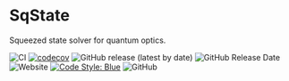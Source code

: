 # SqState

Squeezed state solver for quantum optics.

![CI](https://github.com/foldfelis/SqState.jl/workflows/CI/badge.svg)
[![codecov](https://codecov.io/gh/foldfelis/SqState.jl/branch/master/graph/badge.svg?token=LIVF96N05K)](https://codecov.io/gh/foldfelis/SqState.jl)
![GitHub release (latest by date)](https://img.shields.io/github/v/release/foldfelis/Sqstate.jl)
![GitHub Release Date](https://img.shields.io/github/release-date/foldfelis/SqState.jl)
![Website](https://img.shields.io/website?url=https%3A%2F%2Ffoldfelis.github.io%2FSqState.jl%2F)
[![Code Style: Blue](https://img.shields.io/badge/code%20style-blue-4495d1.svg)](https://github.com/invenia/BlueStyle)
![GitHub](https://img.shields.io/github/license/foldfelis/SqState.jl)
